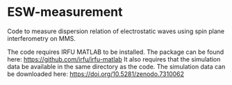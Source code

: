 # ESW-measurement
Code to measure dispersion relation of electrostatic waves using spin plane interferometry on MMS.

The code requires IRFU MATLAB to be installed. The package can be found here: https://github.com/irfu/irfu-matlab 
It also requires that the simulation data be available in the same directory as the code.
The simulation data can be downloaded here: https://doi.org/10.5281/zenodo.7310062

